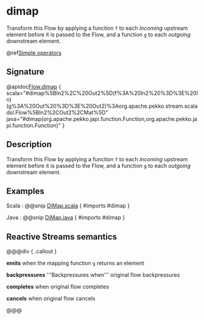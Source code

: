 # dimap

Transform this Flow by applying a function `f` to each *incoming* upstream element before it is passed to the Flow, and a function `g` to each *outgoing* downstream element.

@ref[Simple operators](../index.md#simple-operators)

## Signature

@apidoc[Flow.dimap](Flow) { scala="#dimap%5BIn2%2C%20Out2%5D(f%3A%20In2%20%3D%3E%20In)(g%3A%20Out%20%3D%3E%20Out2)%3Aorg.apache.pekko.stream.scaladsl.Flow%5BIn2%2COut2%2CMat%5D" java="#dimap(org.apache.pekko.japi.function.Function,org.apache.pekko.japi.function.Function)" }

## Description

Transform this Flow by applying a function `f` to each *incoming* upstream element before it is passed to the Flow,
and a function `g` to each *outgoing* downstream element.

## Examples

Scala
:  @@snip [DiMap.scala](/docs/src/test/scala/docs/stream/operators/flow/DiMap.scala) { #imports #dimap }

Java
:  @@snip [DiMap.java](/docs/src/test/java/jdocs/stream/operators/flow/DiMap.java) { #imports #dimap }

## Reactive Streams semantics

@@@div { .callout }

**emits** when the mapping function `g` returns an element

**backpressures** '''Backpressures when''' original flow backpressures

**completes** when original flow completes

**cancels** when original flow cancels

@@@